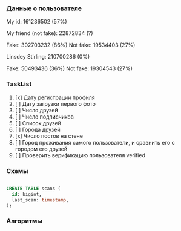 ### Данные о пользователе

My id: 161236502 (57%)

My friend (not fake): 22872834 (?)

Fake: 302703232 (86%)
Not fake: 19534403 (27%)

Linsdey Stirling: 210700286 (0%)

Fake: 50493436 (36%)
Not fake: 19304543 (27%)

### TaskList

1. [x] Дату регистрации профиля
2. [ ] Дату загрузки первого фото
3. [ ] Число друзей
4. [ ] Число подписчиков
5. [ ] Список друзей
6. [ ] Города друзей
7. [x] Число постов на стене
8. [ ] Город проживания самого пользователи, и сравнить его с городом его друзей
9. [ ] Проверить верификацию пользователя verified

### Схемы

```SQL

CREATE TABLE scans (
  id: bigint,
  last_scan: timestamp,
);
```

### Алгоритмы
